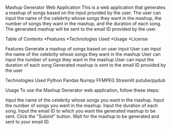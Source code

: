 Mashup Generator Web Application
This is a web application that generates a mashup of songs based on the input provided by the user. The user can input the name of the celebrity whose songs they want in the mashup, the number of songs they want in the mashup, and the duration of each song. The generated mashup will be sent to the email ID provided by the user.

Table of Contents
*Features
*Technologies Used
*Usage
*License

Features
Generate a mashup of songs based on user input
User can input the name of the celebrity whose songs they want in the mashup
User can input the number of songs they want in the mashup
User can input the duration of each song
Generated mashup is sent to the email ID provided by the user


Technologies Used
Python
Pandas
Numpy
FFMPEG
Streamlit
putube/pydub

Usage
To use the Mashup Generator web application, follow these steps:

Input the name of the celebrity whose songs you want in the mashup.
Input the number of songs you want in the mashup.
Input the duration of each song.
Input the email ID to which you want the generated mashup to be sent.
Click the "Submit" button.
Wait for the mashup to be generated and sent to your email ID.


